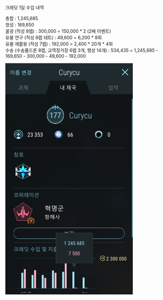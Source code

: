 크레딧 1일 수입 내역  

총합 : 1,245,685    
청성 : 169,650  
꿀광 (적성 8렙) : 300,000 = 150,000 * 2 (2배 이벤트)  
유물 연구 (적성 8렙 테트) : 49,600 = 6,200 * 8회  
유물 재활용 (적성 7렙) : 192,000 = 2,400 * 20개 * 4회  
수송 (수송품드론 8렙, 교역정거장 6렙 3개, 행성 14개) : 534,435 = 1,245,685 - 169,650 - 300,000 - 49,600 - 192,000  

![](../assets/20210304_Daily_Revenue.PNG)  
